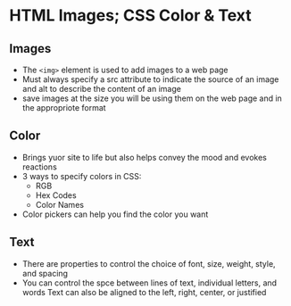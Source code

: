 # HTML Images; CSS Color & Text

## Images

- The `<img>` element is used to add images to a web page
- Must always specify a src attribute to indicate the source of an image and alt to describe the content of an image
- save images at the size you will be using them on the web page and in the appropriote format

## Color

- Brings yuor site to life but also helps convey the mood and evokes reactions
- 3 ways to specify colors in CSS:
    - RGB
    - Hex Codes
    - Color Names
- Color pickers can help you find the color you want

## Text

- There are properties to control the choice of font, size, weight, style, and spacing
- You can control the spce between lines of text, individual letters, and words
  Text can also be aligned to the left, right, center, or justified

